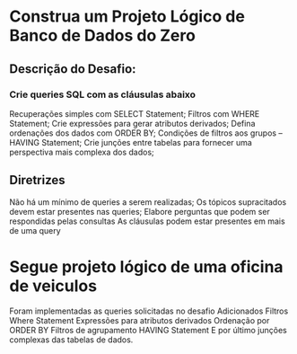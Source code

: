 # Construa um Projeto Lógico de Banco de Dados do Zero

## Descrição do Desafio:
###  Crie queries SQL com as cláusulas abaixo

Recuperações simples com SELECT Statement;
Filtros com WHERE Statement;
Crie expressões para gerar atributos derivados;
Defina ordenações dos dados com ORDER BY;
Condições de filtros aos grupos – HAVING Statement;
Crie junções entre tabelas para fornecer uma perspectiva mais complexa dos dados;

 ## Diretrizes
Não há um mínimo de queries a serem realizadas;
Os tópicos supracitados devem estar presentes nas queries;
Elabore perguntas que podem ser respondidas pelas consultas
As cláusulas podem estar presentes em mais de uma query

# Segue projeto lógico de uma oficina de veiculos
Foram implementadas as queries solicitadas no desafio
Adicionados Filtros Where Statement
Expressões para atributos derivados
Ordenação por ORDER BY
Filtros de agrupamento HAVING Statement
E por último junções complexas das tabelas de dados.
